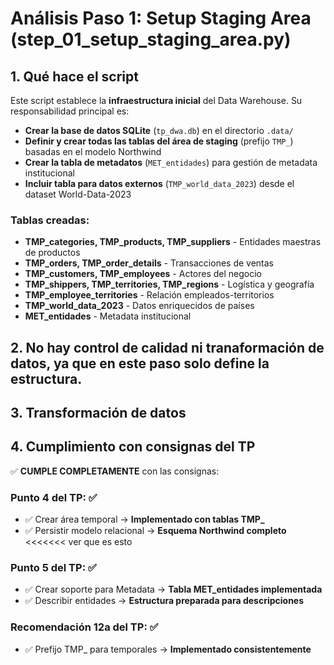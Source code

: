 # Análisis Paso 1: Setup Staging Area (step_01_setup_staging_area.py)

## 1. Qué hace el script

Este script establece la **infraestructura inicial** del Data Warehouse. Su responsabilidad principal es:

- **Crear la base de datos SQLite** (`tp_dwa.db`) en el directorio `.data/`
- **Definir y crear todas las tablas del área de staging** (prefijo `TMP_`) basadas en el modelo Northwind
- **Crear la tabla de metadatos** (`MET_entidades`) para gestión de metadata institucional
- **Incluir tabla para datos externos** (`TMP_world_data_2023`) desde el dataset World-Data-2023

### Tablas creadas:
- **TMP_categories, TMP_products, TMP_suppliers** - Entidades maestras de productos
- **TMP_orders, TMP_order_details** - Transacciones de ventas
- **TMP_customers, TMP_employees** - Actores del negocio
- **TMP_shippers, TMP_territories, TMP_regions** - Logística y geografía
- **TMP_employee_territories** - Relación empleados-territorios
- **TMP_world_data_2023** - Datos enriquecidos de países
- **MET_entidades** - Metadata institucional

## 2. No hay control de calidad ni tranaformación de datos, ya que en este paso solo define la estructura.

## 3. Transformación de datos

## 4. Cumplimiento con consignas del TP

✅ **CUMPLE COMPLETAMENTE** con las consignas:

### Punto 4 del TP: ✅
- ✅ Crear área temporal → **Implementado con tablas TMP_**
- ✅ Persistir modelo relacional → **Esquema Northwind completo** <<<<<<< ver que es esto

### Punto 5 del TP: ✅
- ✅ Crear soporte para Metadata → **Tabla MET_entidades implementada**
- ✅ Describir entidades → **Estructura preparada para descripciones**

### Recomendación 12a del TP: ✅
- ✅ Prefijo TMP_ para temporales → **Implementado consistentemente**

